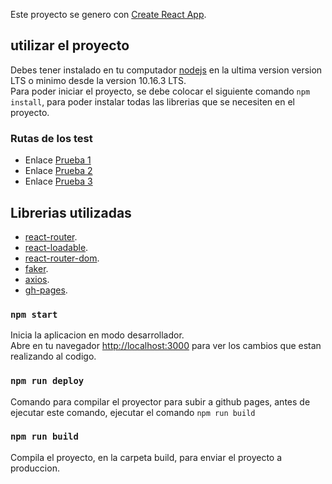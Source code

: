 Este proyecto se genero con [Create React App](https://github.com/facebook/create-react-app).

## utilizar el proyecto

Debes tener instalado en tu computador [nodejs](https://nodejs.org/es/) en la ultima version version LTS o minimo desde la version 10.16.3 LTS. <br/>
Para poder iniciar el proyecto, se debe colocar el siguiente comando `npm install`, para poder instalar todas las librerias que se necesiten en el proyecto.

### Rutas de los test

- Enlace [Prueba 1](https://ocralo.github.io/test-react-typescript/#/focusable-input)
- Enlace [Prueba 2](https://ocralo.github.io/test-react-typescript/#/voting-list/2)
- Enlace [Prueba 3](https://ocralo.github.io/test-react-typescript/#/register-form)

## Librerias utilizadas

- [react-router](https://www.npmjs.com/package/react-router).
- [react-loadable](https://www.npmjs.com/package/react-loadable).
- [react-router-dom](https://www.npmjs.com/package/react-router-dom).
- [faker](https://www.npmjs.com/package/faker).
- [axios](https://www.npmjs.com/package/axios).
- [gh-pages](https://www.npmjs.com/package/gh-pages).


### `npm start`


Inicia la aplicacion en modo desarrollador.<br />
Abre en tu navegador [http://localhost:3000](http://localhost:3000) para ver los cambios que estan realizando al codigo.

### `npm run deploy`

Comando para compilar el proyector para subir a github pages, antes de ejecutar este comando, ejecutar el comando `npm run build`

### `npm run build`

Compila el proyecto, en la carpeta build, para enviar el proyecto a produccion.


